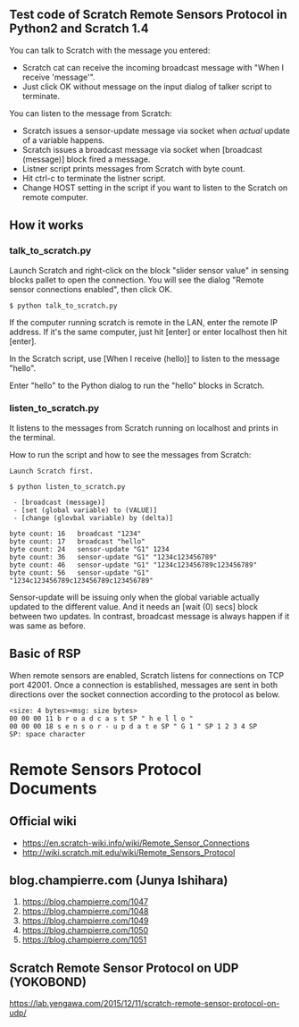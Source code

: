 ## Test code of Scratch Remote Sensors Protocol in Python2 and Scratch 1.4

You can talk to Scratch with the message you entered:

 - Scratch cat can receive the incoming broadcast message with "When I receive 'message'".
 - Just click OK without message on the input dialog of talker script to terminate.

You can listen to the message from Scratch:

 - Scratch issues a sensor-update message via socket when *actual* update of a variable happens.
 - Scratch issues a broadcast message via socket when [broadcast (message)] block fired a message.
 - Listner script prints messages from Scratch with byte count.
 - Hit ctrl-c to terminate the listner script.
 - Change HOST setting in the script if you want to listen to the Scratch on remote computer.
 
## How it works
### talk_to_scratch.py

Launch Scratch and right-click on the block "slider sensor value" in sensing blocks pallet to open the connection. You will see the dialog "Remote sensor connections enabled", then click OK.

```
$ python talk_to_scratch.py
```

If the computer running scratch is remote in the LAN, enter the remote IP address. If it's the same computer, just hit [enter] or enter localhost then hit [enter].

In the Scratch script, use [When I receive (hello)] to listen to the message "hello".

Enter "hello" to the Python dialog to run the "hello" blocks in Scratch.


### listen_to_scratch.py

It listens to the messages from Scratch running on localhost and prints in the terminal.

How to run the script and how to see the messages from Scratch:

```
Launch Scratch first.

$ python listen_to_scratch.py

 - [broadcast (message)]
 - [set (global variable) to (VALUE)]
 - [change (glovbal variable) by (delta)]

byte count: 16   broadcast "1234"
byte count: 17   broadcast "hello"
byte count: 24   sensor-update "G1" 1234 
byte count: 36   sensor-update "G1" "1234c123456789" 
byte count: 46   sensor-update "G1" "1234c123456789c123456789" 
byte count: 56   sensor-update "G1" "1234c123456789c123456789c123456789" 
```

Sensor-update will be issuing only when the global variable actually updated to the different value. And it needs an [wait (0) secs] block between two updates. In contrast, broadcast message is always happen if it was same as before.

## Basic of RSP
When remote sensors are enabled, Scratch listens for connections on TCP port 42001. Once a connection is established, messages are sent in both directions over the socket connection according to the protocol as below.

```
<size: 4 bytes><msg: size bytes>
00 00 00 11 b r o a d c a s t SP " h e l l o "
00 00 00 18 s e n s o r - u p d a t e SP " G 1 " SP 1 2 3 4 SP
SP: space character
```



# Remote Sensors Protocol Documents

## Official wiki
 - https://en.scratch-wiki.info/wiki/Remote_Sensor_Connections
 - http://wiki.scratch.mit.edu/wiki/Remote_Sensors_Protocol

## blog.champierre.com (Junya Ishihara)

1. https://blog.champierre.com/1047
2. https://blog.champierre.com/1048
3. https://blog.champierre.com/1049
4. https://blog.champierre.com/1050
5. https://blog.champierre.com/1051

## Scratch Remote Sensor Protocol on UDP (YOKOBOND)
https://lab.yengawa.com/2015/12/11/scratch-remote-sensor-protocol-on-udp/

